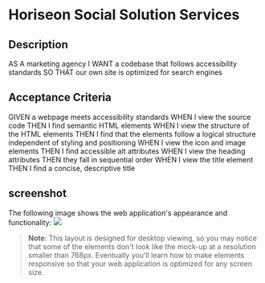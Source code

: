 # Horiseon Social Solution Services


## Description

AS A marketing agency
I WANT a codebase that follows accessibility standards
SO THAT our own site is optimized for search engines


## Acceptance Criteria

GIVEN a webpage meets accessibility standards
WHEN I view the source code
THEN I find semantic HTML elements
WHEN I view the structure of the HTML elements
THEN I find that the elements follow a logical structure independent of styling and positioning
WHEN I view the icon and image elements
THEN I find accessible alt attributes
WHEN I view the heading attributes
THEN they fall in sequential order
WHEN I view the title element
THEN I find a concise, descriptive title

## screenshot

The following image shows the web application's appearance and functionality:
<image src=01-html-css-git-homework-demo.png>

> **Note**: This layout is designed for desktop viewing, so you may notice that some of the elements don't look like the mock-up at a resolution smaller than 768px. Eventually you'll learn how to make elements responsive so that your web application is optimized for any screen size.